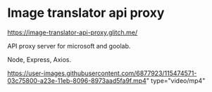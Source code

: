 # Image translator api proxy

https://image-translator-api-proxy.glitch.me/

API proxy server for microsoft and goolab.

Node, Express, Axios.




https://user-images.githubusercontent.com/6877923/115474571-03c75800-a23e-11eb-8096-8973aad5fa9f.mp4" type="video/mp4"
